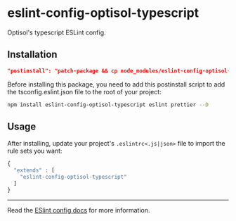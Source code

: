 # eslint-config-optisol-typescript

Optisol's typescript ESLint config.

## Installation


``` json
"postinstall": "patch-package && cp node_modules/eslint-config-optisol-typescript/tsconfig.eslint.json $INIT_CWD"
```

Before installing this package, you need to add this postinstall script to add the tsconfig.eslint.json file to the root of your project:


```sh
npm install eslint-config-optisol-typescript eslint prettier --D
```

## Usage

After installing, update your project's `.eslintrc<.js|json>` file to import the rule sets you want:

```js
{
  "extends" : [
    "eslint-config-optisol-typescript"
  ]
}
```

---

Read the [ESlint config docs](http://eslint.org/docs/user-guide/configuring#extending-configuration-files)
for more information.